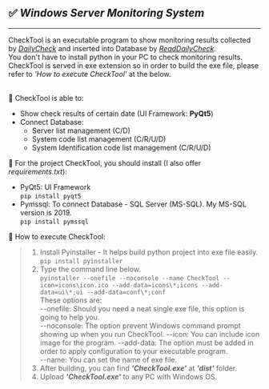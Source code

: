   ## ✅ **_Windows Server Monitoring System_**
***
CheckTool is an executable program to show monitoring results collected by _[DailyCheck](https://github.com/za5321/DailyCheck)_ and inserted into Database by _[ReadDailyCheck](https://github.com/za5321/ReadDailyCheck)_.<br/>
You don't have to install python in your PC to check monitoring results. CheckTool is served in exe extension so in order to build the exe file, please refer to _'How to execute CheckTool'_ at the below.<br/><br/>

📝 CheckTool is able to:<br/>
* Show check results of certain date (UI Framework: __PyQt5__)
* Connect Database:
    * Server list management (C/D)
    * System code list management (C/R/U/D)
    * System Identification code list management (C/R/U/D)
    
🔧 For the project CheckTool, you should install (I also offer _requirements.txt_):<br/>
* PyQt5: UI Framework<br/>
`pip install pyqt5`
* Pymssql: To connect Database - SQL Server (MS-SQL). My MS-SQL version is 2019.<br/>
`pip install pymssql`

🔧 How to execute CheckTool:<br/>
>   1. Install Pyinstaller - It helps build python project into exe file easily.<br/>
    `pip install pyinstaller`
>   2. Type the command line below. <br/>
    `pyinstaller --onefile --noconsole --name CheckTool --icon=icons\icon.ico --add-data=icons\*;icons --add-data=ui\*;ui --add-data=conf\*;conf`<br/>
    These options are:<br/>
    --onefile: Should you need a neat single exe file, this option is going to help you.<br/>
    --noconsole: The option prevent Windows command prompt showing up when you run CheckTool.
    --icon: You can include icon image for the program.
    --add-data: The option must be added in order to apply configuration to your executable program.<br/>
    --name: You can set the name of exe file.<br/>
>   3. After building, you can find **_'CheckTool.exe'_** at **_'dist'_** folder.
>   4. Upload **_'CheckTool.exe'_** to any PC with Windows OS.
